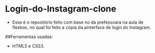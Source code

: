 # Login-do-Instagram-clone

* Esse é o repositório feito com base no da prefessoara na aula de flexbox, no qual foi feito a cópia da ainterface de login do Instagram.

##Ferramentas usadas:

* HTML5 e CSS3.
